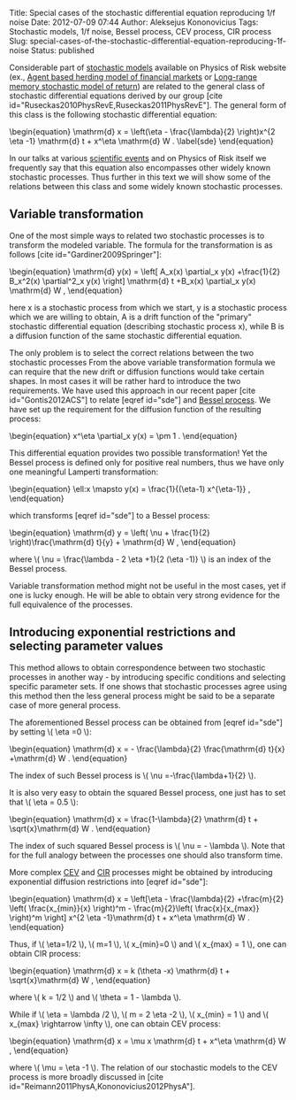 Title: Special cases of the stochastic differential equation reproducing 1/f noise
Date: 2012-07-09 07:44
Author: Aleksejus Kononovicius
Tags: Stochastic models, 1/f noise, Bessel process, CEV process, CIR process
Slug: special-cases-of-the-stochastic-differential-equation-reproducing-1f-noise
Status: published

Considerable part of [stochastic
models](/tag/stochastic-models "Physics of Risk on stochastic models")
available on Physics of Risk website (ex., [Agent based herding model of
financial
markets](/agent-based-herding-model-financial-markets "Agent based herding model of financial markets")
or [Long-range memory stochastic model of
return](/long-range-memory-stochastic-model-return "Long-range memory stochastic model of return"))
are related to the general class of stochastic differential equations
derived by our group \[cite
id="Ruseckas2010PhysRevE,Ruseckas2011PhysRevE"\]. The general form of
this class is the following stochastic differential equation:


\begin{equation}
 \mathrm{d} x = \left(\eta - \frac{\lambda}{2} \right)x^{2 \eta -1} \mathrm{d} t + x^\eta \mathrm{d} W . \label{sde}
\end{equation}


In our talks at various [scientific
events](/tag/conference "Physics of Risk on conferences")
and on Physics of Risk itself we frequently say that this equation also
encompasses other widely known stochastic processes. Thus further in
this text we will show some of the relations between this class and some
widely known stochastic processes.<!--more-->

Variable transformation
-----------------------

One of the most simple ways to related two stochastic processes is to
transform the modeled variable. The formula for the transformation is as
follows \[cite id="Gardiner2009Springer"\]:


\begin{equation}
 \mathrm{d} y(x) = \left\[ A\_x(x) \partial\_x y(x) +\frac{1}{2} B\_x^2(x) \partial^2\_x y(x) \right\] \mathrm{d} t +B\_x(x) \partial\_x y(x) \mathrm{d} W , 
\end{equation}


here x is a stochastic process from which we start, y is a stochastic
process which we are willing to obtain, A is a drift function of the
"primary" stochastic differential equation (describing stochastic
process x), while B is a diffusion function of the same stochastic
differential equation.

The only problem is to select the correct relations between the two
stochastic processes From the above variable transformation formula we
can require that the new drift or diffusion functions would take certain
shapes. In most cases it will be rather hard to introduce the two
requirements. We have used this approach in our recent paper \[cite
id="Gontis2012ACS"\] to relate \[eqref id="sde"\] and [Bessel
process](/tag/bessel-process "Bessel process").
We have set up the requirement for the diffusion function of the
resulting process:


\begin{equation}
 x^\eta \partial\_x y(x) = \pm 1 . 
\end{equation}


This differential equation provides two possible transformation! Yet the
Bessel process is defined only for positive real numbers, thus we have
only one meaningful Lamperti transformation:


\begin{equation}
 \ell:x \mapsto y(x) = \frac{1}{(\eta-1) x^{\eta-1}} ,
\end{equation}


which transforms \[eqref id="sde"\] to a Bessel process:


\begin{equation}
 \mathrm{d} y = \left( \nu + \frac{1}{2} \right)\frac{\mathrm{d} t}{y} + \mathrm{d} W , 
\end{equation}


where \\\(  \nu = \frac{\lambda - 2 \eta +1}{2 (\eta -1)}  \\\)
is an index of the Bessel process.

Variable transformation method might not be useful in the most cases,
yet if one is lucky enough. He will be able to obtain very strong
evidence for the full equivalence of the processes.

Introducing exponential restrictions and selecting parameter values
-------------------------------------------------------------------

This method allows to obtain correspondence between two stochastic
processes in another way - by introducing specific conditions and
selecting specific parameter sets. If one shows that stochastic
processes agree using this method then the less general process might be
said to be a separate case of more general process.

The aforementioned Bessel process can be obtained from \[eqref
id="sde"\] by setting \\\(  \eta =0 \\\):


\begin{equation}
 \mathrm{d} x = - \frac{\lambda}{2} \frac{\mathrm{d} t}{x} +\mathrm{d} W . 
\end{equation}


The index of such Bessel process is \\\(  \nu =-\frac{\lambda+1}{2} \\\).

It is also very easy to obtain the squared Bessel process, one just has
to set that \\\(  \eta = 0.5 \\\):


\begin{equation}
 \mathrm{d} x = \frac{1-\lambda}{2} \mathrm{d} t + \sqrt{x}\mathrm{d} W . 
\end{equation}


The index of such squared Bessel process is \\\(  \nu = - \lambda \\\).
Note that for the full analogy between the processes one should also
transform time.

More complex
[CEV](/tag/cev "Constant Elasticity of Variance process")
and
[CIR](/tag/cir "Cox-Ingersoll-Ross process")
processes might be obtained by introducing exponential diffusion
restrictions into \[eqref id="sde"\]:


\begin{equation}
 \mathrm{d} x = \left\[\eta - \frac{\lambda}{2} +\frac{m}{2} \left( \frac{x\_{min}}{x} \right)^m - \frac{m}{2}\left( \frac{x}{x\_{max}} \right)^m \right\] x^{2 \eta -1}\mathrm{d} t + x^\eta \mathrm{d} W . 
\end{equation}


Thus, if \\\(  \eta=1/2 \\\), \\\(  m=1 \\\), \\\(  x\_{min}=0 \\\) and
\\\(  x\_{max} = 1 \\\), one can obtain CIR process:


\begin{equation}
 \mathrm{d} x = k (\theta -x) \mathrm{d} t + \sqrt{x}\mathrm{d} W , 
\end{equation}


where \\\(  k = 1/2 \\\) and \\\(  \theta = 1 - \lambda \\\).

While if \\\(  \eta = \lambda /2 \\\), \\\(  m = 2 \eta -2 \\\),
\\\(  x\_{min} = 1 \\\) and \\\(  x\_{max} \rightarrow \infty \\\), one
can obtain CEV process:


\begin{equation}
 \mathrm{d} x = \mu x \mathrm{d} t + x^\eta \mathrm{d} W ,
\end{equation}


where \\\(  \mu = \eta -1  \\\). The relation of our stochastic models
to the CEV process is more broadly discussed in \[cite
id="Reimann2011PhysA,Kononovicius2012PhysA"\].
